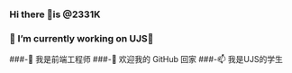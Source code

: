 ### Hi there 👋is @2331K
### 🔭 I’m currently working on UJS🔭 
###-👀 我是前端工程师
###-💞️ 欢迎我的 GitHub 回家
###-📫 我是UJS的学生
<!-- - 🌱 我目前正在学习...
- 💞️ 我希望合作...
- 📫 如何联系我...-->



<!--
**2331k/2331k** is a ✨ _special_ ✨ repository because its `README.md` (this file) appears on your GitHub profile.

Here are some ideas to get you started:

- 🔭 I’m currently working on ...
- 🌱 I’m currently learning ...
- 👯 I’m looking to collaborate on ...
- 🤔 I’m looking for help with ...
- 💬 Ask me about ...
- 📫 How to reach me: ...
- 😄 Pronouns: ...
- ⚡ Fun fact: ...
-->
